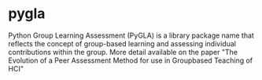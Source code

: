 # pygla
Python Group Learning Assessment (PyGLA) is a library package name that reflects the concept of group-based learning and assessing individual contributions within the group. More detail available on the paper "The Evolution of a Peer Assessment Method for use in Groupbased Teaching of HCI"
